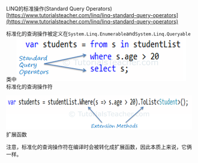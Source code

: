 LINQ的标准操作\(Standard Query Operators\)[https://www.tutorialsteacher.com/linq/linq-standard-query-operators](https://www.tutorialsteacher.com/linq/linq-standard-query-operators)

标准化的查询操作被定义在`System.Linq.Enumerable`and`System.Linq.Queryable`类中![](/CSharp/LINQ/images/standard-query-operators-linq-query-syntax.png) 标准化的查询操作符

![](/CSharp/LINQ/images/standard-query-operators-linq-method-syntax.png)扩展函数

注意，标准化的查询操作符在编译时会被转化成扩展函数，因此本质上来说，它俩一样。



